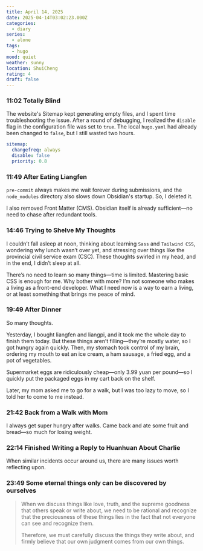 ```yaml
---
title: April 14, 2025
date: 2025-04-14T03:02:23.000Z
categories:
  - diary
series:
  - alone
tags:
  - hugo
mood: quiet
weather: sunny
location: ShuiCheng
rating: 4
draft: false
---
```


### 11:02 Totally Blind  

The website's Sitemap kept generating empty files, and I spent time troubleshooting the issue. After a round of debugging, I realized the `disable` flag in the configuration file was set to `true`. The local `hugo.yaml` had already been changed to `false`, but I still wasted two hours.  

```yaml
sitemap:
  changefreq: always
  disable: false
  priority: 0.8
```  

### 11:49 After Eating Liangfen  

`pre-commit` always makes me wait forever during submissions, and the `node_modules` directory also slows down Obsidian's startup. So, I deleted it.  

I also removed Front Matter (CMS). Obsidian itself is already sufficient—no need to chase after redundant tools.  

### 14:46 Trying to Shelve My Thoughts  

I couldn’t fall asleep at noon, thinking about learning `Sass` and `Tailwind CSS`, wondering why lunch wasn’t over yet, and stressing over things like the provincial civil service exam (CSC). These thoughts swirled in my head, and in the end, I didn’t sleep at all.  

There’s no need to learn so many things—time is limited. Mastering basic CSS is enough for me. Why bother with more? I’m not someone who makes a living as a front-end developer. What I need now is a way to earn a living, or at least something that brings me peace of mind.  

### 19:49 After Dinner  

So many thoughts.  

Yesterday, I bought liangfen and liangpi, and it took me the whole day to finish them today. But these things aren’t filling—they’re mostly water, so I got hungry again quickly. Then, my stomach took control of my brain, ordering my mouth to eat an ice cream, a ham sausage, a fried egg, and a pot of vegetables.  

Supermarket eggs are ridiculously cheap—only 3.99 yuan per pound—so I quickly put the packaged eggs in my cart back on the shelf.  

Later, my mom asked me to go for a walk, but I was too lazy to move, so I told her to come to me instead.  

### 21:42 Back from a Walk with Mom  

I always get super hungry after walks. Came back and ate some fruit and bread—so much for losing weight.  

### 22:14 Finished Writing a Reply to Huanhuan About Charlie

When similar incidents occur around us, there are many issues worth reflecting upon.

### 23:49 Some eternal things only can be discovered by ourselves

> When we discuss things like love, truth, and the supreme goodness that others speak or write about, we need to be rational and recognize that the preciousness of these things lies in the fact that not everyone can see and recognize them. 
> 
> Therefore, we must carefully discuss the things they write about, and firmly believe that our own judgment comes from our own things.